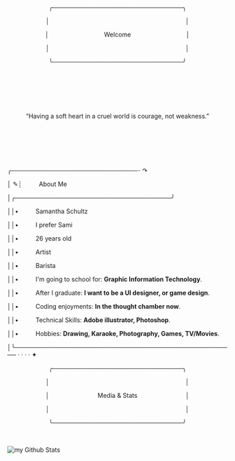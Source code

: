 <p align="center">╭──────────────────────────────╮</p>

<p align="center">│&nbsp;&nbsp;&nbsp;&nbsp;&nbsp;&nbsp;&nbsp;&nbsp;&nbsp;&nbsp;&nbsp;&nbsp;&nbsp;&nbsp;&nbsp;&nbsp;&nbsp;&nbsp;&nbsp;&nbsp;&nbsp;&nbsp;&nbsp;&nbsp;&nbsp;&nbsp;&nbsp;&nbsp;&nbsp;&nbsp;&nbsp;&nbsp;&nbsp;&nbsp;&nbsp;&nbsp;&nbsp;&nbsp;&nbsp;&nbsp;&nbsp;&nbsp;&nbsp;&nbsp;&nbsp;&nbsp;&nbsp;&nbsp;&nbsp;&nbsp;&nbsp;&nbsp;&nbsp;&nbsp;&nbsp;&nbsp;&nbsp;&nbsp;&nbsp;&nbsp;&nbsp;&nbsp;&nbsp;&nbsp;&nbsp;&nbsp;&nbsp;&nbsp;&nbsp;&nbsp;&nbsp;&nbsp;&nbsp;&nbsp;&nbsp;&nbsp;&nbsp;&nbsp;&nbsp;│</p>


<p align="center">│&nbsp;&nbsp;&nbsp;&nbsp;&nbsp;&nbsp;&nbsp;&nbsp;&nbsp;&nbsp;&nbsp;&nbsp;&nbsp;&nbsp;&nbsp;&nbsp;&nbsp;&nbsp;&nbsp;&nbsp;&nbsp;&nbsp;&nbsp;&nbsp;&nbsp;&nbsp;&nbsp;&nbsp;&nbsp;&nbsp;&nbsp;&nbsp;Welcome&nbsp;&nbsp;&nbsp;&nbsp;&nbsp;&nbsp;&nbsp;&nbsp;&nbsp;&nbsp;&nbsp;&nbsp;&nbsp;&nbsp;&nbsp;&nbsp;&nbsp;&nbsp;&nbsp;&nbsp;&nbsp;&nbsp;&nbsp;&nbsp;&nbsp;&nbsp;&nbsp;&nbsp;&nbsp;&nbsp;&nbsp;&nbsp;│</p>


<p align="center">│&nbsp;&nbsp;&nbsp;&nbsp;&nbsp;&nbsp;&nbsp;&nbsp;&nbsp;&nbsp;&nbsp;&nbsp;&nbsp;&nbsp;&nbsp;&nbsp;&nbsp;&nbsp;&nbsp;&nbsp;&nbsp;&nbsp;&nbsp;&nbsp;&nbsp;&nbsp;&nbsp;&nbsp;&nbsp;&nbsp;&nbsp;&nbsp;&nbsp;&nbsp;&nbsp;&nbsp;&nbsp;&nbsp;&nbsp;&nbsp;&nbsp;&nbsp;&nbsp;&nbsp;&nbsp;&nbsp;&nbsp;&nbsp;&nbsp;&nbsp;&nbsp;&nbsp;&nbsp;&nbsp;&nbsp;&nbsp;&nbsp;&nbsp;&nbsp;&nbsp;&nbsp;&nbsp;&nbsp;&nbsp;&nbsp;&nbsp;&nbsp;&nbsp;&nbsp;&nbsp;&nbsp;&nbsp;&nbsp;&nbsp;&nbsp;&nbsp;&nbsp;&nbsp;&nbsp;│</p>


<p align="center">╰──────────────────────────────╯</p>

&nbsp;

&nbsp;

&nbsp;

<p align="center">“Having a soft heart in a cruel world is courage, not weakness.”</p>

&nbsp;

&nbsp;

&nbsp;

╭─────────────────────────────┈ ↷

│ ✎┊&nbsp;&nbsp;&nbsp;&nbsp;&nbsp;&nbsp;&nbsp;&nbsp;&nbsp;&nbsp;About Me

│╭────────────────────────────────────╯

││•&nbsp;&nbsp;&nbsp;&nbsp;&nbsp;&nbsp;&nbsp;&nbsp;&nbsp;&nbsp;Samantha Schultz

││•&nbsp;&nbsp;&nbsp;&nbsp;&nbsp;&nbsp;&nbsp;&nbsp;&nbsp;&nbsp;I prefer Sami

││•&nbsp;&nbsp;&nbsp;&nbsp;&nbsp;&nbsp;&nbsp;&nbsp;&nbsp;&nbsp;26 years old

││•&nbsp;&nbsp;&nbsp;&nbsp;&nbsp;&nbsp;&nbsp;&nbsp;&nbsp;&nbsp;Artist

││•&nbsp;&nbsp;&nbsp;&nbsp;&nbsp;&nbsp;&nbsp;&nbsp;&nbsp;&nbsp;Barista

││•&nbsp;&nbsp;&nbsp;&nbsp;&nbsp;&nbsp;&nbsp;&nbsp;&nbsp;&nbsp;I'm going to school for: <strong>Graphic Information Technology</strong>.

││•&nbsp;&nbsp;&nbsp;&nbsp;&nbsp;&nbsp;&nbsp;&nbsp;&nbsp;&nbsp;After I graduate: <strong>I want to be a UI designer, or game design</strong>.

││•&nbsp;&nbsp;&nbsp;&nbsp;&nbsp;&nbsp;&nbsp;&nbsp;&nbsp;&nbsp;Coding enjoyments: <strong>In the thought chamber now</strong>.

││•&nbsp;&nbsp;&nbsp;&nbsp;&nbsp;&nbsp;&nbsp;&nbsp;&nbsp;&nbsp;Technical Skills: <strong>Adobe illustrator, Photoshop</strong>.

││•&nbsp;&nbsp;&nbsp;&nbsp;&nbsp;&nbsp;&nbsp;&nbsp;&nbsp;&nbsp;Hobbies: <strong>Drawing, Karaoke, Photography, Games, TV/Movies</strong>.

│╰─────────────────────────────────────────────────── · · · · ✦

<p align="center">╭──────────────────────────────╮</p>

<p align="center">│&nbsp;&nbsp;&nbsp;&nbsp;&nbsp;&nbsp;&nbsp;&nbsp;&nbsp;&nbsp;&nbsp;&nbsp;&nbsp;&nbsp;&nbsp;&nbsp;&nbsp;&nbsp;&nbsp;&nbsp;&nbsp;&nbsp;&nbsp;&nbsp;&nbsp;&nbsp;&nbsp;&nbsp;&nbsp;&nbsp;&nbsp;&nbsp;&nbsp;&nbsp;&nbsp;&nbsp;&nbsp;&nbsp;&nbsp;&nbsp;&nbsp;&nbsp;&nbsp;&nbsp;&nbsp;&nbsp;&nbsp;&nbsp;&nbsp;&nbsp;&nbsp;&nbsp;&nbsp;&nbsp;&nbsp;&nbsp;&nbsp;&nbsp;&nbsp;&nbsp;&nbsp;&nbsp;&nbsp;&nbsp;&nbsp;&nbsp;&nbsp;&nbsp;&nbsp;&nbsp;&nbsp;&nbsp;&nbsp;&nbsp;&nbsp;&nbsp;&nbsp;&nbsp;&nbsp;│</p>


<p align="center">│&nbsp;&nbsp;&nbsp;&nbsp;&nbsp;&nbsp;&nbsp;&nbsp;&nbsp;&nbsp;&nbsp;&nbsp;&nbsp;&nbsp;&nbsp;&nbsp;&nbsp;&nbsp;&nbsp;&nbsp;&nbsp;&nbsp;&nbsp;&nbsp;&nbsp;&nbsp;&nbsp;&nbsp;Media & Stats&nbsp;&nbsp;&nbsp;&nbsp;&nbsp;&nbsp;&nbsp;&nbsp;&nbsp;&nbsp;&nbsp;&nbsp;&nbsp;&nbsp;&nbsp;&nbsp;&nbsp;&nbsp;&nbsp;&nbsp;&nbsp;&nbsp;&nbsp;&nbsp;&nbsp;&nbsp;&nbsp;&nbsp;│</p>


<p align="center">│&nbsp;&nbsp;&nbsp;&nbsp;&nbsp;&nbsp;&nbsp;&nbsp;&nbsp;&nbsp;&nbsp;&nbsp;&nbsp;&nbsp;&nbsp;&nbsp;&nbsp;&nbsp;&nbsp;&nbsp;&nbsp;&nbsp;&nbsp;&nbsp;&nbsp;&nbsp;&nbsp;&nbsp;&nbsp;&nbsp;&nbsp;&nbsp;&nbsp;&nbsp;&nbsp;&nbsp;&nbsp;&nbsp;&nbsp;&nbsp;&nbsp;&nbsp;&nbsp;&nbsp;&nbsp;&nbsp;&nbsp;&nbsp;&nbsp;&nbsp;&nbsp;&nbsp;&nbsp;&nbsp;&nbsp;&nbsp;&nbsp;&nbsp;&nbsp;&nbsp;&nbsp;&nbsp;&nbsp;&nbsp;&nbsp;&nbsp;&nbsp;&nbsp;&nbsp;&nbsp;&nbsp;&nbsp;&nbsp;&nbsp;&nbsp;&nbsp;&nbsp;&nbsp;&nbsp;│</p>


<p align="center">╰──────────────────────────────╯</p>

&nbsp;

<img align="center" src="https://github-readme-stats.vercel.app/api?username=sjschul7&include_all_commits=true&count_private=true&show_icons=true&line_height=20&title_color=2B5BBD&icon_color=1124BB&text_color=A1A1A1&bg_color=0,000000,130F40" alt="my Github Stats"/>
